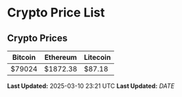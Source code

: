 # Crypto Price List

## Crypto Prices
| Bitcoin | Ethereum | Litecoin |
| ------- | -------- | -------- |
| $79024 | $1872.38 | $87.18 |
**Last Updated:** 2025-03-10 23:21 UTC
**Last Updated:** $DATE$
